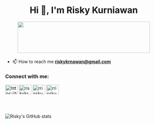 <h1 align="center">Hi 👋, I'm Risky Kurniawan</h1>

<h4 align="center"><figure><img src="https://qph.fs.quoracdn.net/main-qimg-c3128567bf340f0f6d82a44bf9806bed" width="100%" height="100px"></img></figure></h4>

- 📫 How to reach me **riskykrnawan@gmail.com**

<h3 align="left">Connect with me:</h3>
<p align="left">

<a href="https://twitter.com/riskykrnawan" target="blank"><img align="center" src="https://raw.githubusercontent.com/rahuldkjain/github-profile-readme-generator/master/src/images/icons/Social/twitter.svg" alt="https://twitter.com/riskykrnawan" height="30" width="40" /></a>
<a href="https://linkedin.com/in/riskykrnawan" target="blank"><img align="center" src="https://raw.githubusercontent.com/rahuldkjain/github-profile-readme-generator/master/src/images/icons/Social/linked-in-alt.svg" alt="riskykrnawan" height="30" width="40" /></a>
<a href="https://fb.com/rrisskyy" target="blank"><img align="center" src="https://raw.githubusercontent.com/rahuldkjain/github-profile-readme-generator/master/src/images/icons/Social/facebook.svg" alt="rrisskyy" height="30" width="40" /></a>
<a href="https://instagram.com/_riskykrnawan" target="blank"><img align="center" src="https://raw.githubusercontent.com/rahuldkjain/github-profile-readme-generator/master/src/images/icons/Social/instagram.svg" alt="rrisskyy" height="30" width="40" /></a>




<!-- <p><img align="center" src="https://github-readme-stats.vercel.app/api/top-langs?username=riskykrnawan&show_icons=true&locale=en&layout=compact" alt="riskykrnawan" /></p> -->

<!-- <p><img align="center" src="https://github-readme-streak-stats.herokuapp.com/?user=riskykrnawan&" alt="riskykrnawan" /></p> -->
<br>
<br>
 
![Risky's GitHub stats](https://github-readme-stats.vercel.app/api?username=riskykrnawan&theme=calm&show_icons=true)

<!-- <figure><img src="https://wakatime.com/share/@d099b31b-58d1-4bb6-a695-aca6c490e4a2/c698f705-5cba-40b1-bbdb-d4616ee49129.svg" width="600" height="600"></img></figure> -->
